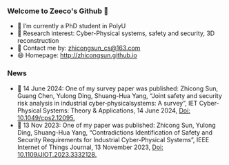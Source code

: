 ### Welcome to Zeeco's Github 👋
- 🔭 I’m currently a PhD student in PolyU
- 🌱 Research interest: Cyber-Physical systems, safety and security, 3D reconstruction
- 💬 Contact me by: zhicongsun_cs@163.com
- 😄 Homepage: http://zhicongsun.github.io

### News
- 🌱 14 June 2024: One of my survey paper was published: Zhicong Sun, Guang Chen, Yulong Ding, Shuang-Hua Yang, “Joint safety and security risk analysis in industrial cyber‐physicalsystems: A survey”, IET Cyber-Physical Systems: Theory & Applications, 14 June 2024, [Doi: 10.1049/cps2.12095. ](https://ietresearch.onlinelibrary.wiley.com/doi/10.1049/cps2.12095)
- 🌱 13 Nov 2023: One of my paper was published: Zhicong Sun, Yulong Ding, Shuang-Hua Yang, “Contradictions Identification of Safety and Security Requirements for Industrial Cyber-Physical Systems”, IEEE Internet of Things Journal, 13 November 2023, [Doi: 10.1109/JIOT.2023.3332128. ](https://ieeexplore.ieee.org/document/10314997)
<!--
**zhicongsun/zhicongsun** is a ✨ _special_ ✨ repository because its `README.md` (this file) appears on your GitHub profile.

Here are some ideas to get you started:

- 🔭 I’m currently working on ...
- 🌱 I’m currently learning ...
- 👯 I’m looking to collaborate on ...
- 🤔 I’m looking for help with ...
- 💬 Ask me about ...
- 📫 How to reach me: ...
- 😄 Pronouns: ...
- ⚡ Fun fact: ...
-->
